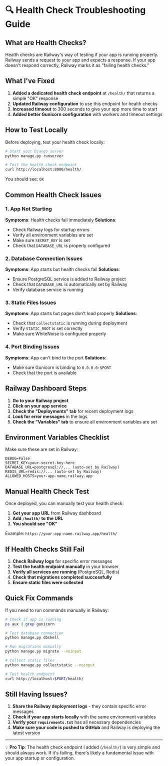 # 🔍 Health Check Troubleshooting Guide

## What are Health Checks?

Health checks are Railway's way of testing if your app is running properly. Railway sends a request to your app and expects a response. If your app doesn't respond correctly, Railway marks it as "failing health checks."

## What I've Fixed

1. **Added a dedicated health check endpoint** at `/health/` that returns a simple "OK" response
2. **Updated Railway configuration** to use this endpoint for health checks
3. **Increased timeout** to 300 seconds to give your app more time to start
4. **Added better Gunicorn configuration** with workers and timeout settings

## How to Test Locally

Before deploying, test your health check locally:

```bash
# Start your Django server
python manage.py runserver

# Test the health check endpoint
curl http://localhost:8000/health/
```

You should see: `OK`

## Common Health Check Issues

### 1. App Not Starting
**Symptoms**: Health checks fail immediately
**Solutions**:
- Check Railway logs for startup errors
- Verify all environment variables are set
- Make sure `SECRET_KEY` is set
- Check that `DATABASE_URL` is properly configured

### 2. Database Connection Issues
**Symptoms**: App starts but health checks fail
**Solutions**:
- Ensure PostgreSQL service is added to Railway project
- Check that `DATABASE_URL` is automatically set by Railway
- Verify database service is running

### 3. Static Files Issues
**Symptoms**: App starts but pages don't load properly
**Solutions**:
- Check that `collectstatic` is running during deployment
- Verify `STATIC_ROOT` is set correctly
- Make sure WhiteNoise is configured properly

### 4. Port Binding Issues
**Symptoms**: App can't bind to the port
**Solutions**:
- Make sure Gunicorn is binding to `0.0.0.0:$PORT`
- Check that the port is available

## Railway Dashboard Steps

1. **Go to your Railway project**
2. **Click on your app service**
3. **Check the "Deployments" tab** for recent deployment logs
4. **Look for error messages** in the logs
5. **Check the "Variables" tab** to ensure all environment variables are set

## Environment Variables Checklist

Make sure these are set in Railway:

```
DEBUG=False
SECRET_KEY=your-secret-key-here
DATABASE_URL=postgresql://... (auto-set by Railway)
REDIS_URL=redis://... (auto-set by Railway)
ALLOWED_HOSTS=your-app-name.railway.app
```

## Manual Health Check Test

Once deployed, you can manually test your health check:

1. **Get your app URL** from Railway dashboard
2. **Add `/health/` to the URL**
3. **You should see "OK"**

Example: `https://your-app-name.railway.app/health/`

## If Health Checks Still Fail

1. **Check Railway logs** for specific error messages
2. **Test the health endpoint manually** in your browser
3. **Verify all services are running** (PostgreSQL, Redis)
4. **Check that migrations completed successfully**
5. **Ensure static files were collected**

## Quick Fix Commands

If you need to run commands manually in Railway:

```bash
# Check if app is running
ps aux | grep gunicorn

# Test database connection
python manage.py dbshell

# Run migrations manually
python manage.py migrate --noinput

# Collect static files
python manage.py collectstatic --noinput

# Test health endpoint
curl http://localhost:$PORT/health/
```

## Still Having Issues?

1. **Share the Railway deployment logs** - they contain specific error messages
2. **Check if your app starts locally** with the same environment variables
3. **Verify your `requirements.txt`** has all necessary dependencies
4. **Make sure your code is pushed to GitHub** and Railway is deploying the latest version

---

💡 **Pro Tip**: The health check endpoint I added (`/health/`) is very simple and should always work. If it's failing, there's likely a fundamental issue with your app startup or configuration.
